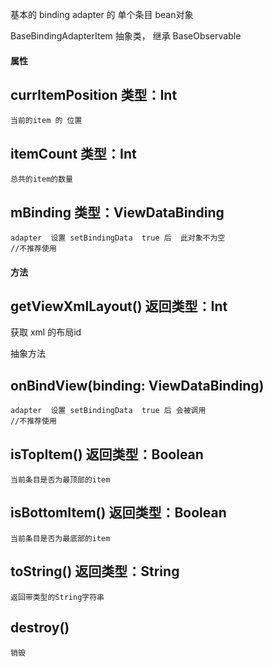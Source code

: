 
基本的 binding adapter  的  单个条目  bean对象


BaseBindingAdapterItem 抽象类， 继承 BaseObservable


#### 属性


## currItemPosition 类型：Int
    当前的item 的 位置



## itemCount 类型：Int
    总共的item的数量


## mBinding 类型：ViewDataBinding
    adapter  设置 setBindingData  true 后  此对象不为空
    //不推荐使用


#### 方法

## getViewXmlLayout() 返回类型：Int
   获取 xml 的布局id

   抽象方法


## onBindView(binding: ViewDataBinding)
    adapter  设置 setBindingData  true 后 会被调用
    //不推荐使用


## isTopItem() 返回类型：Boolean
    当前条目是否为最顶部的item


## isBottomItem() 返回类型：Boolean
    当前条目是否为最底部的item


## toString() 返回类型：String
    返回带类型的String字符串



## destroy()
    销毁
